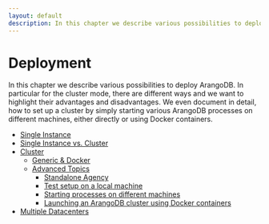 ```yaml
---
layout: default
description: In this chapter we describe various possibilities to deploy ArangoDB
---
```

Deployment
==========

In this chapter we describe various possibilities to deploy ArangoDB.
In particular for the cluster mode, there are different ways
and we want to highlight their advantages and disadvantages.
We even document in detail, how to set up a cluster by simply starting
various ArangoDB processes on different machines, either directly
or using Docker containers.

- [Single Instance](deployment-single.html)
- [Single Instance vs. Cluster](architecture-single-instance-vs-cluster.html)
- [Cluster](deployment-cluster.html)
  - [Generic & Docker](deployment-arango-dbstarter.html)
  - [Advanced Topics](deployment-advanced.html)
    - [Standalone Agency](deployment-agency.html)
    - [Test setup on a local machine](deployment-local.html)
    - [Starting processes on different machines](deployment-distributed.html)
    - [Launching an ArangoDB cluster using Docker containers](deployment-docker.html)
- [Multiple Datacenters](deployment-dc2-dc.html)
